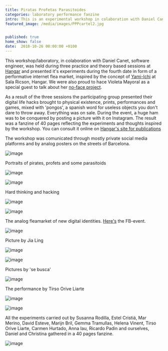 ```yaml
---
title: Piratas Profetas Parasitoides
categories: laboratory performance fanzine
intro: This is an experimental workshop in colaboration with Daniel Canet to reconfigure our digital identities and play with social media platforms.
featured_image: /media/images/PPPcartel2.jpg


published: true
home_show: false
date:  2018-10-26 00:00:00 +0100
---
```

This workshop/laboratory, in colaboration with Daniel Canet, software engineer, was held during three practice and theory based sessions at [Hangar](https://hangar.org/es/publicacions/ppp/) and presented it's experiments during the fourth date in form of a performative internet flea market, inspired by the concept of [Yami-Ichi](http://yami-ichi.biz/) at Sala Ricson, Hangar. We were also proud to hace Violeta Mayoral as a special guest to talk about her [no-face project](https://www.instagram.com/thenoface_project/).

As a result of the three sessions the participating group presented their digital life hacks brought to physical existence, prints, performances and games, mixed with 'pongos', a spanish word for useless objects you don't dare to throw away. Everything was on sale.
During the event, a huge ham was to be conquered by posting a picture with it on Instagram. 
The result was a fanzine of 40 pages reflecting the experiments and thoughts inspired by the workshop. You can consult it online on [Hangar's site for publications](https://hangar.org/es/category/publicacions/)


The workshop was comunicated through mostly private social media platforms and by analog posters on the streets of Barcelona.

![image](/media/images/PPP.jpg)

Portraits of pirates, profets and some parasitoids

![image](/media/images/PPPnosotras.jpg)

![image](/media/images/PPPnosotras2.jpg)

Hard thinking and hacking

![image](/media/images/PPPthink.jpg)

![image](/media/images/PPPthink2.jpg)

The analog fleamarket of new digital identities. [Here's](https://www.facebook.com/events/1905706412827834/) the FB-event.

![image](/media/images/PPPmarket1.jpg)

Picture by Jia Ling

![image](/media/images/PPPmarket2.jpg)

![image](/media/images/PPPmarket3.jpg)

Pictures by 'se busca'

![image](/media/images/PPPmarket4.jpg)

The performance by Tirso Orive Liarte

![image](/media/images/PPPperformance1.jpg)

![image](/media/images/PPPperformance2.jpg)

All the experiments carried out by Susanna Rodilla, Estel Cristiá, Mar Merino, David Esteve, Marijn Bril, Gemma Tramullas, Helena Vinent, Tirso Orive Liarte, Carmen Hurtado, Anna Iau, Ricardo Padin and ourselves, Daniel and Christina gathered in a 40 pages fanzine.

![image](/media/images/PPPfanzine.jpg)

